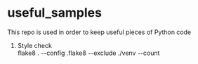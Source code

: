 # useful_samples
This repo is used in order to keep useful pieces of Python code

1. Style check \
flake8 . --config .flake8 --exclude ./venv --count
